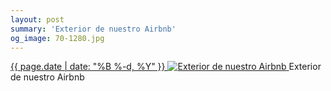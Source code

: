 ```yaml
---
layout: post
summary: 'Exterior de nuestro Airbnb'
og_image: 70-1280.jpg
---
```


<p>
 <time>
  <a href="/70">
   {{ page.date | date: "%B %-d, %Y" }}
  </a>
 </time>
 <a href="/70">
  <img alt="Exterior de nuestro Airbnb" sizes="(min-width: 700px) 50vw, calc(100vw - 2rem)" src="{{ site.assets_url }}/70-640.jpg" srcset="{{ site.assets_url }}/70-1280.jpg 1280w, {{ site.assets_url }}/70-960.jpg 960w, {{ site.assets_url }}/70-640.jpg 640w, {{ site.assets_url }}/70-320.jpg 320w"/>
 </a>
 <span>
  Exterior de nuestro Airbnb
 </span>
</p>
